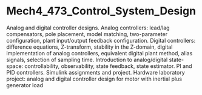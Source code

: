 # Mech4_473_Control_System_Design
Analog and digital controller designs. Analog controllers: lead/lag compensators, pole placement, model matching, two-parameter configuration, plant input/output feedback configuration. Digital controllers: difference equations, Z-transform, stability in the Z-domain, digital implementation of analog controllers, equivalent digital plant method, alias signals, selection of sampling time. Introduction to analog/digital state-space: controllability, observability, state feedback, state estimator. PI and PID controllers. Simulink assignments and project. Hardware laboratory project: analog and digital controller design for motor with inertial plus generator load
